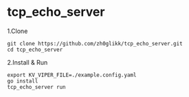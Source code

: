 # tcp_echo_server

1.Clone
```
git clone https://github.com/zh0glikk/tcp_echo_server.git
cd tcp_echo_server
```

2.Install & Run
```
export KV_VIPER_FILE=./example.config.yaml
go install
tcp_echo_server run
```

